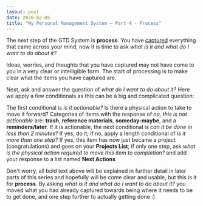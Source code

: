 ```yaml
---
layout: post
date: 2020-02-05
title: "My Personal Management System – Part 4 - Process"
---
```


The next step of the GTD System is **process**. You have [captured](https://sted9000.github.io/blog/2020/02/02/GTD-Capture.html) everything that came across your mind, now it is time to ask _what is it and what do I want to do about it?_

Ideas, worries, and thoughts that you have captured may not have come to you in a very clear or intelligible form. The start of processing is to make clear what the items you have captured are.

Next, ask and answer the question of _what do I want to do about it?_ Here we apply a few conditionals as this can be a big and complicated question:

The first conditional is _is it actionable?_ Is there a physical action to take to move it forward? Categories of items with the response of _no, this is not actionable_ are: **trash**, **reference materials**, **someday-maybe**, and a **reminders/later**. If it is actionable, the next conditional is _can it be done in less than 2 minutes?_ If yes, do it; if no, apply a length conditional of _is it more than one step?_ If yes, this item has now just became a project (congratulations) and goes on your **Projects List**; if only one step, ask _what is the physical action required to move this item to completion?_ and add your response to a list named **Next Actions**

Don't worry, all bold text above will be explained in further detail in later parts of this series and hopefully will be come clear and usable, but this is it for **process**. By asking _what is it and what do I want to do about it?_ you moved what you had already captured towards being where it needs to be to get done, and one step further to actually getting done :)
